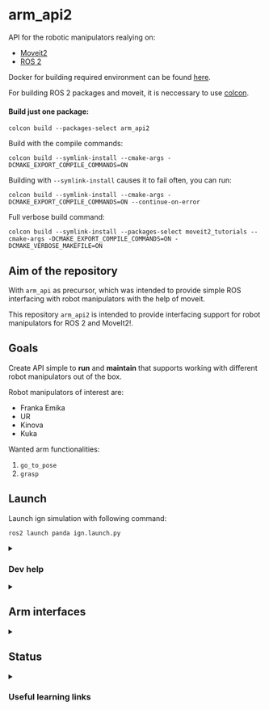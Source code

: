 # arm_api2

API for the robotic manipulators realying on: 
* [Moveit2](https://moveit.picknik.ai/main/index.html)
* [ROS 2](https://docs.ros.org/en/humble/index.html)

Docker for building required environment can be found [here](https://github.com/larics/docker_files/tree/master/ros2-humble/moveit2). 

For building ROS 2 packages and moveit, it is neccessary to use [colcon](https://colcon.readthedocs.io/en/released/user/quick-start.html). 

#### Build just one package: 

```
colcon build --packages-select arm_api2
```

Build with the compile commands: 
```
colcon build --symlink-install --cmake-args -DCMAKE_EXPORT_COMPILE_COMMANDS=ON
```

Building with `--symlink-install` causes it to fail often, you can run: 
```
colcon build --symlink-install --cmake-args -DCMAKE_EXPORT_COMPILE_COMMANDS=ON --continue-on-error
```

Full verbose build command: 
```
colcon build --symlink-install --packages-select moveit2_tutorials --cmake-args -DCMAKE_EXPORT_COMPILE_COMMANDS=ON -DCMAKE_VERBOSE_MAKEFILE=ON
```

## Aim of the repository

With `arm_api` as precursor, which was intended to provide simple ROS interfacing with 
robot manipulators with the help of moveit. 

This repository `arm_api2` is intended to provide interfacing support for robot manipulators for ROS 2 and MoveIt2!. 

## Goals 

Create API simple to **run** and **maintain** that supports working with different 
robot manipulators out of the box. 

Robot manipulators of interest are: 
* Franka Emika
* UR 
* Kinova 
* Kuka 

Wanted arm functionalities: 
1. `go_to_pose`
2. `grasp` 

## Launch

Launch ign simulation with following command: 
```
ros2 launch panda ign.launch.py
```



<details>
<summary><h3> Dev help </summary>

You can add `RvizVisualToolsGui` with `Add New Panel` in the RVIZ2. 
</details>

<details>
<summary><h2> Arm interfaces </h2></summary>

* [franka_ros2](https://support.franka.de/docs/franka_ros2.html)
* [kinova_ros2](https://github.com/Kinovarobotics/ros2_kortex)
* [UR_ros2](https://github.com/UniversalRobots/Universal_Robots_ROS2_Driver)
</details>


<details>
<summary><h2>Status</h2></summary>

### DONE: 
- [x] Create pkg skeleton 
- [x] Build moveit2 and ros 2 Docker 
- [x] Decouple header and source
- [x] Create first publisher and subscriber 
- [x] Init MoveGroup
- [x] Add ign running
- [ ] Add ctl 

### TODO: 
- [ ] Go through moveit2 tutorials 
- [ ] Define SW patterns that makes sense to use
- [ ] Init planning scene 
- [ ] Add for the real robot 
- [ ] Enable autocomplete with the compile_commands
- [ ] Implement first arm api for the franka for ros 2
</details>


<details> 
<summary><h3> Useful learning links</h3></summary>

- [Declare variables as const](https://www.cppstories.com/2016/12/please-declare-your-variables-as-const/)
- [Complicated variable initialization](https://www.cppstories.com/2016/11/iife-for-complex-initialization/)
- [C++ good practices](https://ctu-mrs.github.io/docs/introduction/c_to_cpp.html)
- [MoveIt2! C++ iface](https://moveit.picknik.ai/main/doc/examples/move_group_interface/move_group_interface_tutorial.html)
- [How to setup VSCode](https://picknik.ai/vscode/docker/ros2/2024/01/23/ROS2-and-VSCode.html)
- [First Cpp node for ROS 2](https://turtlebot.github.io/turtlebot4-user-manual/tutorials/first_node_cpp.html) 
- [Composition of ROS nodes](https://answers.ros.org/question/316870/ros2-composition-and-node-names-with-launch-files/)
- [planning_scene](https://github.com/moveit/moveit2_tutorials/blob/main/doc/examples/planning_scene/src/planning_scene_tutorial.cpp)

</details>
